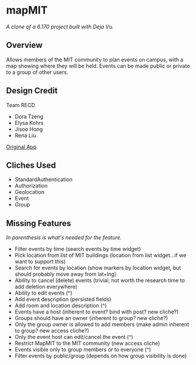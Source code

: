 # mapMIT

*A clone of a 6.170 project built with Deja Vu.*

## Overview
Allows members of the MIT community to plan events on campus, with a map showing where they will be held.
Events can be made public or private to a group of other users.

## Design Credit
Team RECD
- Dora Tzeng
- Elysa Kohrs
- Jisoo Hong
- Rena Liu

[Original App](http://mapmit.herokuapp.com/)

## Cliches Used
- StandardAuthentication
- Authorization
- Geolocation
- Event
- Group

## Missing Features
*In parenthesis is what's needed for the feature.*
- Filter events by time (search events by time widget)
- Pick location from list of MIT buildings (location from list widget…if we want to support this)
- Search for events by location (show markers by location widget, but should probably move away from lat+lng)
- Ability to cancel (delete) events (trivial, not worth the research time to add deletion everywhere)
- Ability to edit events (^)
- Add event description (persisted fields)
- Add room and location description (^)
- Events have a host (inherent to event? bind with post? new cliche?)
- Groups should have an owner (inherent to group? new cliche?)
- Only the group owner is allowed to add members (make admin inherent to group? new access cliche?)
- Only the event host can edit/cancel the event (^)
- Restrict MapMIT to the MIT community (new access cliche)
- Events visible only to group members or to everyone (^)
- Filter events by public/group (depends on how group visibility is done)
